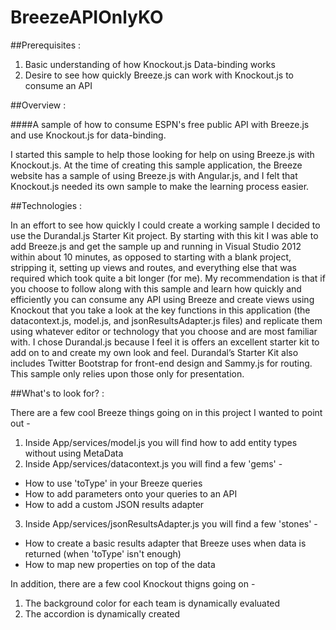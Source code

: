 BreezeAPIOnlyKO
===============

##Prerequisites : 
1.  Basic understanding of how Knockout.js Data-binding works
2.	Desire to see how quickly Breeze.js can work with Knockout.js to consume an API

##Overview :

####A sample of how to consume ESPN's free public API with Breeze.js and use Knockout.js for data-binding.

I started this sample to help those looking for help on using Breeze.js with Knockout.js.  At the time of creating this sample application, the Breeze website has a sample of using Breeze.js with Angular.js, and I felt that Knockout.js needed its own sample to make the learning process easier.

##Technologies :

In an effort to see how quickly I could create a working sample I decided to use the Durandal.js Starter Kit project.  By starting with this kit I was able to add Breeze.js and get the sample up and running in Visual Studio 2012 within about 10 minutes, as opposed to starting with a blank project, stripping it, setting up views and routes, and everything else that was required which took quite a bit longer (for me).
My recommendation is that if you choose to follow along with this sample and learn how quickly and efficiently you can consume any API using Breeze and create views using Knockout that you take a look at the key functions in this application (the datacontext.js, model.js, and jsonResultsAdapter.js files) and replicate them using whatever editor or technology that you choose and are most familiar with.  I chose Durandal.js because I feel it is offers an excellent starter kit to add on to and create my own look and feel.  Durandal’s Starter Kit also includes Twitter Bootstrap for front-end design and Sammy.js for routing.  This sample only relies upon those only for presentation.

##What's to look for? : 

There are a few cool Breeze things going on in this project I wanted to point out - 

1. Inside App/services/model.js you will find how to add entity types without using MetaData
2. Inside App/services/datacontext.js you will find a few 'gems' -
- How to use 'toType' in your Breeze queries
- How to add parameters onto your queries to an API
- How to add a custom JSON results adapter
3. Inside App/services/jsonResultsAdapter.js you will find a few 'stones' -
- How to create a basic results adapter that Breeze uses when data is returned (when 'toType' isn't enough)
- How to map new properties on top of the data

In addition, there are a few cool Knockout thigns going on - 

1. The background color for each team is dynamically evaluated
2. The accordion is dynamically created
